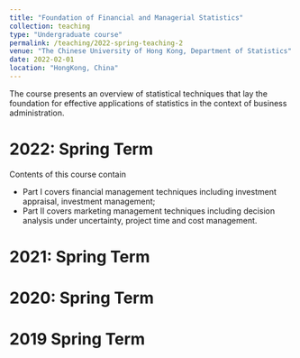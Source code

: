 ```yaml
---
title: "Foundation of Financial and Managerial Statistics"
collection: teaching
type: "Undergraduate course"
permalink: /teaching/2022-spring-teaching-2
venue: "The Chinese University of Hong Kong, Department of Statistics"
date: 2022-02-01
location: "HongKong, China"
---
```


The course presents an overview of statistical techniques that lay the foundation for effective applications of statistics in the context of business administration. 


2022: Spring Term
======
Contents of this course contain
  * Part I covers financial management techniques including investment appraisal, investment management;
  * Part II covers marketing management techniques including decision analysis under uncertainty, project time and cost management. 

2021: Spring Term
======

2020: Spring Term
======

2019 Spring Term
======
